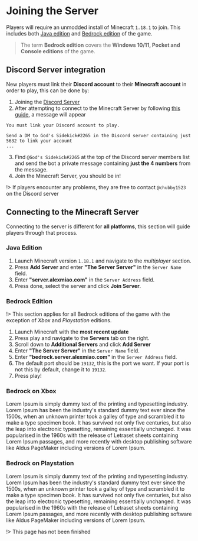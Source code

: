 # Joining the Server
Players will require an unmodded install of Minecraft `1.18.1` to join. This includes both [Java edition](https://www.minecraft.net/en-us/store/minecraft-java-edition) and [Bedrock edition](https://www.minecraft.net/en-us/download) of the game.

> The term **Bedrock edition** covers the **Windows 10/11, Pocket and Console editions** of the game.
## Discord Server integration
New players must link their **Discord account** to their **Minecraft account** in order to play, this can be done by:
1. Joining the [Discord Server](https://discord.gg/DN6SHSQPqA)
2. After attempting to connect to the Minecraft Server by following [this guide](#Connecting-to-the-Minecraft-Server), a message will appear

```Message that will appear after being kicked from Server
You must link your Discord account to play.

Send a DM to God's Sidekick#2265 in the Discord server containing just 5632 to link your account
...
```
3. Find `@God's Sidekick#2265` at the top of the Discord server members list and send the bot a private message containing **just the 4 numbers** from the message.
4. Join the Minecraft Server, you should be in!

!> If players encounter any problems, they are free to contact `@chubby1523` on the Discord server

## Connecting to the Minecraft Server
Connecting to the server is different for **all platforms**, this section will guide players through that process.

### Java Edition
1. Launch Minecraft version `1.18.1` and navigate to the *multiplayer* section.
2. Press **Add Server** and enter **"The Server Server"** in the `Server Name` field.
3. Enter **"server.alexmiao.com"** in the `Server Address` field.
4. Press done, select the server and click **Join Server**.

### Bedrock Edition
!> This section applies for all Bedrock editions of the game with the exception of *Xbox* and *Playstation* editions.

1. Launch Minecraft with the **most recent update**
2. Press play and navigate to the **Servers** tab on the right.
3. Scroll down to **Additional Servers** and click **Add Server**
4. Enter **"The Server Server"** in the `Server Name` field.
5. Enter **"bedrock.server.alexmiao.com"** in the `Server Address` field.
6. The default port should be `19132`, this is the port we want. If your port is not this by default, change it to `19132`.
7. Press play!

### Bedrock on Xbox
Lorem Ipsum is simply dummy text of the printing and typesetting industry. Lorem Ipsum has been the industry's standard dummy text ever since the 1500s, when an unknown printer took a galley of type and scrambled it to make a type specimen book. It has survived not only five centuries, but also the leap into electronic typesetting, remaining essentially unchanged. It was popularised in the 1960s with the release of Letraset sheets containing Lorem Ipsum passages, and more recently with desktop publishing software like Aldus PageMaker including versions of Lorem Ipsum.

### Bedrock on Playstation
Lorem Ipsum is simply dummy text of the printing and typesetting industry. Lorem Ipsum has been the industry's standard dummy text ever since the 1500s, when an unknown printer took a galley of type and scrambled it to make a type specimen book. It has survived not only five centuries, but also the leap into electronic typesetting, remaining essentially unchanged. It was popularised in the 1960s with the release of Letraset sheets containing Lorem Ipsum passages, and more recently with desktop publishing software like Aldus PageMaker including versions of Lorem Ipsum.

!> This page has not been finished